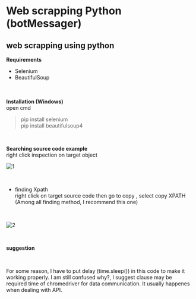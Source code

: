 # Web scrapping Python (botMessager)
## web scrapping using python
**Requirements**
<br />
- Selenium
- BeautifulSoup

<br /><br />
**Installation (Windows)**
<br /> open cmd
> pip install selenium<br /> 
> pip install beautifulsoup4<br />
<br />

**Searching source code example**
<br /> right click inspection on target object
<br />

![1](https://user-images.githubusercontent.com/56642026/77731619-d2c62500-7035-11ea-8d1c-5274c98a6e46.png)

<br />

- finding Xpath
<br /> right click on target source code then go to copy , select copy XPATH (Among all finding method, I recommend this one)

<br />

![2](https://user-images.githubusercontent.com/56642026/77731578-c0e48200-7035-11ea-9419-c5e8307214bf.png)

<br />

**suggestion**

<br />

For some reason, I have to put delay (time.sleep()) in this code to make it working properly. I am still confused why?, I suggest clause may be required time of chromedriver for data communication. It usually happenes when dealing with API.  
  
  
  
